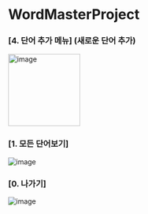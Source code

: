 # WordMasterProject

### [4. 단어 추가 메뉴] (새로운 단어 추가)
<img width="146" alt="image" src="https://user-images.githubusercontent.com/112670969/188718518-65e2dec7-933a-448a-b9d9-fa0dbc2c1f57.png">

### [1. 모든 단어보기]
![image](https://user-images.githubusercontent.com/112670969/188718255-f237c5a3-2d65-4e90-9844-65e9f718f459.png)

### [0. 나가기]
![image](https://user-images.githubusercontent.com/112670969/188718380-9f139517-2508-4853-9470-2f8163ad09b0.png)
